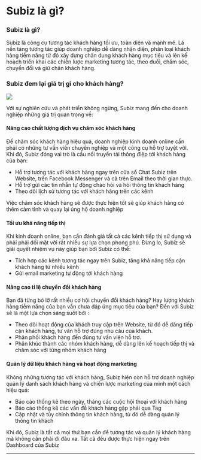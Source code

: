 # Subiz là gì?

### Subiz là gì?

Subiz là công cụ tương tác khách hàng tối ưu, toàn diện và mạnh mẽ. Là nền tảng tương tác giúp doanh nghiệp dễ dàng nhận diện, phân loại khách hàng tiềm năng từ đó xây dựng chân dung khách hàng mục tiêu và lên kế hoạch triển khai các chiến lược marketing tương tác, theo đuổi, chăm sóc, chuyển đổi và giữ chân khách hàng.

### Subiz đem lại giá trị gì cho khách hàng?

![](https://lh5.googleusercontent.com/mzwaq8tJ0XRcMkxTUDi754pxbriE53--ZfQ1h08VjiOU87Jc_lfWIOo4d6HqtFYZIcBallrmczAk3y4qd7rEhhm18520IbYftHZiRGDgHU_nOz0sMR6iP7U_4Xg5VDSvUkUS6s9A)

Với sự nghiên cứu và phát triển không ngừng, Subiz mang đến cho doanh nghiệp những giá trị quan trọng về:

#### Nâng cao chất lượng dịch vụ chăm sóc khách hàng

Để chăm sóc khách hàng hiệu quả, doanh nghiệp kinh doanh online cần phải có những tư vấn viên chuyên nghiệp và một công cụ hỗ trợ tuyệt vời. Khi đó, Subiz đóng vai trò là cầu nối truyền tải thông điệp tới khách hàng của bạn:

* Hỗ trợ tương tác với khách hàng ngay trên cửa sổ Chat Subiz trên Website, trên Facebook Messenger và cả trên Email theo thời gian thực.
* Hỗ trợ gửi các tin nhắn tự động chào hỏi và hỏi thông tin khách hàng
* Theo dõi lịch sử tương tác với khách hàng trên các kênh

Việc chăm sóc khách hàng sẽ được thực hiện tốt sẽ giúp khách hàng có thêm cảm tình và quay lại ủng hộ doanh nghiệp

#### Tối ưu khả năng tiếp thị

Khi kinh doanh online, bạn cần đánh giá tất cả các kênh tiếp thị sử dụng và phải phải đối mặt với rất nhiều sự lựa chọn phong phú. Đừng lo, Subiz sẽ giải quyết nhiệm vụ này giúp bạn bởi Subiz có thể:

* Tích hợp các kênh tương tác ngay trên Subiz, tăng khả năng tiếp cận khách hàng từ nhiều kênh
* Gửi email marketing tự động tới khách hàng

#### Nâng cao tỉ lệ chuyển đổi khách hàng

Bạn đã từng bỏ lỡ rất nhiều cơ hội chuyển đổi khách hàng? Hay lượng khách hàng tiềm năng của bạn vẫn chưa đáp ứng mục tiêu của bạn? Đến với Subiz sẽ là một lựa chọn sáng suốt bởi :

* Theo dõi hoạt động của khách truy cập trên Website, từ đó dễ dàng tiếp cận khách hàng, tư vấn hỗ trợ đúng nhu cầu của khách.
* Phân phối khách hàng đến đúng tư vấn viên hỗ trợ.
* Phân khúc thành các nhóm khách hàng, dễ dàng lên kế hoạch tiếp thị và chăm sóc với từng nhóm khách hàng

#### Quản lý dữ liệu khách hàng và hoạt động marketing

Không những tương tác với khách hàng, Subiz hiện còn hỗ trợ doanh nghiệp quản lý danh sách khách hàng và chiến lược marketing của mình một cách hiệu quả:

* Báo cáo thống kê theo ngày, tháng các cuộc hội thoại với khách hàng
* Báo cáo thống kê các vấn đề khách hàng gặp phải qua Tag
* Cập nhật và tùy chỉnh thông tin khách hàng, từ đó dễ dàng quản lý thông tin khách

Khi đó, Subiz là tất cả mọi thứ bạn cần để tương tác và quản lý khách hàng mà không cần phải đi đâu xa. Tất cả đều được thực hiện ngay trên Dashboard của Subiz  
****

